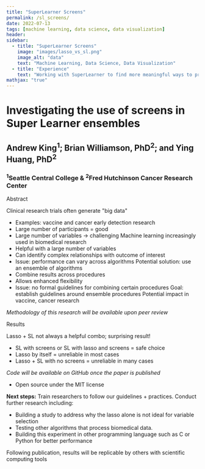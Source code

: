 ```yaml
---
title: "SuperLearner Screens"
permalink: /sl_screens/
date: 2022-07-13
tags: [machine learning, data science, data visualization]
header:
sidebar:
  - title: "SuperLearner Screens"
    image: "images/lasso_vs_sl.png"
    image_alt: "data"
    text: "Machine Learning, Data Science, Data Visualization"
  - title: "Experience"
    text: "Working with SuperLearner to find more meaningful ways to process data"
mathjax: "true"
---
```


# Investigating the use of screens in Super Learner ensembles

## Andrew King<sup>1</sup>; Brian Williamson, PhD<sup>2</sup>; and Ying Huang, PhD<sup>2</sup>

### <sup>1</sup>Seattle Central College & <sup>2</sup>Fred Hutchinson Cancer Research Center

Abstract

Clinical research trials often generate "big data"
* Examples: vaccine and cancer early detection research
* Large number of participants = good
* Large number of variables -> challenging
Machine learning increasingly used in biomedical research
* Helpful with a large number of variables
* Can identify complex relationships with outcome of interest
* Issue: performance can vary across algorithms
Potential solution: use an ensemble of algorithms
* Combine results across procedures
* Allows enhanced flexibility
* Issue: no formal guidelines for combining certain procedures
Goal: establish guidelines around ensemble procedures
Potential impact in vaccine, cancer research


*Methodology of this research will be available upon peer review*


Results

Lasso + SL not always a helpful combo; surprising result!
* SL with screens or SL with lasso and screens = safe choice
* Lasso by itself = unreliable in most cases
* Lasso + SL with no screens = unreliable in many cases

*Code will be available on GitHub once the paper is published*
* Open source under the MIT license

**Next steps:**
Train researchers to follow our guidelines + practices.
Conduct further research including:
* Building a study to address why the lasso alone is not ideal for variable selection
* Testing other algorithms that process biomedical data.
* Building this experiment in other programming language such as
C or Python for better performance

Following publication, results will be replicable by others with scientific computing tools

